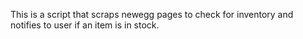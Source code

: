 This is a script that scraps newegg pages to check for inventory and 
notifies to user if an item is in stock.
